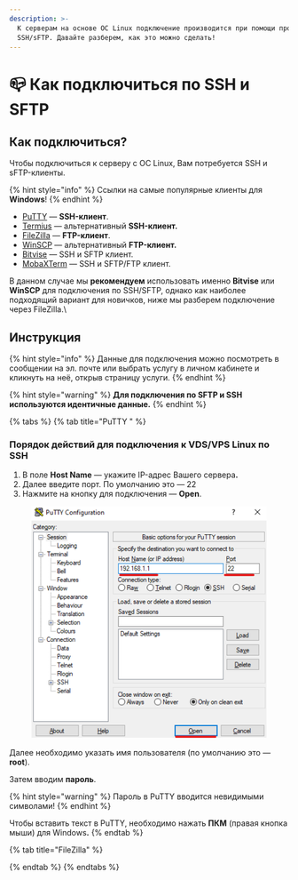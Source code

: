 ```yaml
---
description: >-
  К серверам на основе ОС Linux подключение производится при помощи протоколов
  SSH/sFTP. Давайте разберем, как это можно сделать!
---
```


# 📪 Как подключиться по SSH и SFTP

## Как подключиться?

Чтобы подключиться к серверу с ОС Linux, Вам потребуется SSH и sFTP-клиенты.

{% hint style="info" %}
Ссылки на самые популярные клиенты для **Windows**!
{% endhint %}

* [PuTTY](https://the.earth.li/~sgtatham/putty/latest/w32/putty.exe) — **SSH-клиент**.
* [Termius](https://termius.com/free-ssh-client-for-windows) — альтернативный **SSH-клиент.**
* [FileZilla](https://filezilla.ru/) — **FTP-клиент**.
* [WinSCP](https://winscp.net/eng/download.php) — альтернативный **FTP-клиент.**
* [Bitvise](https://bitvise.com/ssh-client-download) — SSH и SFTP клиент.
* [MobaXTerm](https://mobaxterm.mobatek.net/download-home-edition.html) — SSH и SFTP/FTP клиент.

В данном случае мы **рекомендуем** использовать именно **Bitvise** или **WinSCP** для подключения по SSH/SFTP, однако как наиболее подходящий вариант для новичков, ниже мы разберем подключение через FileZilla.\


## Инструкция

{% hint style="info" %}
Данные для подключения можно посмотреть в сообщении на эл. почте или выбрать услугу в личном кабинете и кликнуть на неё, открыв страницу услуги.
{% endhint %}

{% hint style="warning" %}
**Для подключения по SFTP и SSH используются идентичные данные.**
{% endhint %}

{% tabs %}
{% tab title="PuTTY " %}
### **Порядок действий для подключения к VDS/VPS Linux по SSH** <a href="#poryadok-deistvii-dlya-podklyucheniya-k-vds-vps-linux-po-ssh" id="poryadok-deistvii-dlya-podklyucheniya-k-vds-vps-linux-po-ssh"></a>

1. В поле **Host Name** — укажите IP-адрес Вашего сервер&#x430;**.**
2. Далее введите порт. По умолчанию это — 22
3. Нажмите на кнопку для подключения — **Open**.

<figure><img src="../.gitbook/assets/image (15).png" alt=""><figcaption></figcaption></figure>

Далее необходимо указать имя пользователя (по умолчанию это — **root**).

Затем вводим **пароль**.

{% hint style="warning" %}
Пароль в PuTTY вводится невидимыми символами!
{% endhint %}

Чтобы вставить текст в PuTTY, необходимо нажать **ПКМ** (правая кнопка мыши) для Window&#x73;**.**
{% endtab %}

{% tab title="FileZilla" %}

{% endtab %}
{% endtabs %}

